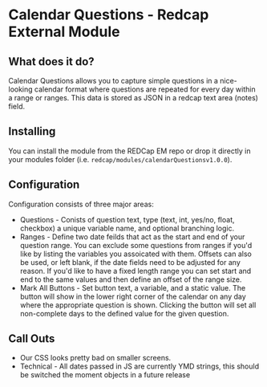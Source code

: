 # Calendar Questions - Redcap External Module

## What does it do?

Calendar Questions allows you to capture simple  questions in a nice-looking calendar format where questions are repeated for every day within a range or ranges. This data is stored as JSON in a redcap text area (notes) field.

## Installing

You can install the module from the REDCap EM repo or drop it directly in your modules folder (i.e. `redcap/modules/calendarQuestionsv1.0.0`).

## Configuration

Configuration consists of three major areas:

* Questions - Conists of question text, type (text, int, yes/no, float, checkbox) a unique variable name, and optional branching logic.
* Ranges - Define two date feilds that act as the start and end of your question range. You can exclude some questions from ranges if you'd like by listing the variables you assoicated with them. Offsets can also be used, or left blank, if the date fields need to be adjusted for any reason. If you'd like to have a fixed length range you can set start and end to the same values and then define an offset of the range size.
* Mark All Buttons - Set button text, a variable, and a static value. The button will show in the lower right corner of the calendar on any day where the appropriate question is shown. Clicking the button will set all non-complete days to the defined value for the given question.

## Call Outs

* Our CSS looks pretty bad on smaller screens.
* Technical - All dates passed in JS are currently YMD strings, this should be switched the moment objects in a future release